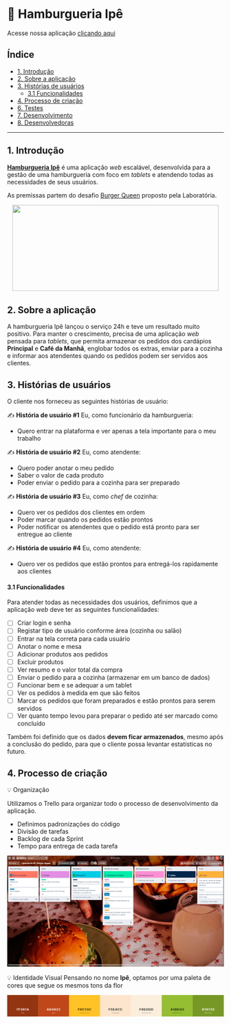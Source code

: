 # :hamburger: Hamburgueria Ipê

Acesse nossa aplicação [clicando aqui](http://hamburgueria-ipe.vercel.app/)

## Índice

* [1. Introdução](#1-introdução)
* [2. Sobre a aplicação](#2-sobre-a-aplicação)
* [3. Histórias de usuários](#3-histórias-de-usuários)
    * [3.1 Funcionalidades](#31-funcionalidades)
* [4. Processo de criação](#4-processo-de-criação)
* [6. Testes](#6-testes)
* [7. Desenvolvimento](#7-desenvolvimento)
* [8. Desenvolvedoras](#8-desenvolvedoras)


***

## 1. Introdução

 **[Hamburgueria Ipê](http://hamburgueria-ipe.vercel.app/)** é uma aplicação *web* escalável, desenvolvida para a gestão de uma hamburgueria com foco em *tablets* e atendendo todas as necessidades de seus usuários.
 
 As premissas partem do desafio [Burger Queen](https://github.com/Laboratoria/SAP005-burger-queen) proposto pela Laboratória.
 
 
 <p align="center">
 <img src="https://media.giphy.com/media/xT9KVzVj01qfRPiJr2/giphy.gif" width=480 height=200 frameBorder="0"></img>
 </p>


## 2. Sobre a aplicação
A hamburgueria Ipê lançou o serviço 24h e teve um resultado muito positivo. Para manter o crescimento, precisa de uma aplicação *web* pensada para *tablets*, que permita armazenar os pedidos dos cardápios **Principal** e **Café da Manhã**, englobar todos os extras, enviar para a cozinha e informar aos atendentes quando os pedidos podem ser servidos aos clientes.


## 3. Histórias de usuários

O cliente nos forneceu as seguintes histórias de usuário:

:writing_hand: **História de usuário #1**
Eu, como funcionário da hamburgueria:

* Quero entrar na plataforma e ver apenas a tela importante para o meu trabalho

:writing_hand: **História de usuário #2**
Eu, como atendente:

* Quero poder anotar o meu pedido
* Saber o valor de cada produto
* Poder enviar o pedido para a cozinha para ser preparado

:writing_hand: **História de usuário #3**
Eu, como *chef* de cozinha:

* Quero ver os pedidos dos clientes em ordem
* Poder marcar quando os pedidos estão prontos
* Poder notificar os atendentes que o pedido está pronto para ser entregue ao cliente

:writing_hand: **História de usuário #4**
Eu, como atendente:
* Quero ver os pedidos que estão prontos para entregá-los rapidamente aos clientes


#### 3.1 Funcionalidades
Para atender todas as necessidades dos usuários, definimos que a aplicação *web* deve ter as seguintes funcionalidades:

- [ ] Criar login e senha
- [ ] Registar tipo de usuário conforme área (cozinha ou salão)
- [ ] Entrar na tela correta para cada usuário
- [ ] Anotar o nome e mesa
- [ ] Adicionar produtos aos pedidos
- [ ] Excluir produtos
- [ ] Ver resumo e o valor total da compra
- [ ] Enviar o pedido para a cozinha (armazenar em um banco de dados)
- [ ] Funcionar bem e se adequar a um tablet
- [ ] Ver os pedidos à medida em que são feitos
- [ ] Marcar os pedidos que foram preparados e estão prontos para serem servidos
- [ ] Ver quanto tempo levou para preparar o pedido até ser marcado como concluído

Também foi definido que os dados **devem ficar armazenados**, mesmo após a conclusão do pedido, para que o cliente possa levantar estatísticas no futuro.


## 4. Processo de criação

 💡 Organização 

 Utilizamos o Trello para organizar todo o processo de desenvolvimento da aplicação.

* Definimos padronizações do código
* Divisão de tarefas
* Backlog de cada Sprint
* Tempo para entrega de cada tarefa

 ![Print da tela do Trello](src/images/readme/trello.png)

💡 Identidade Visual
Pensando no nome **Ipê**, optamos por uma paleta de cores que segue os mesmos tons da flor

![Paleta de Cores](src/images/readme/color-palette.png)


 
